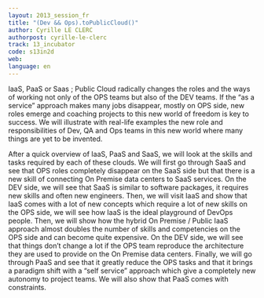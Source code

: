 ```yaml
---
layout: 2013_session_fr
title: "(Dev && Ops).toPublicCloud()"
author: Cyrille LE CLERC
authorpost: cyrille-le-clerc
track: 13_incubator
code: s13in2d
web: 
language: en
---
```


IaaS, PaaS or Saas ; Public Cloud radically changes the roles and the ways of working not only of the OPS teams but also of the DEV teams. If the “as a service” approach makes many jobs disappear, mostly on OPS side, new roles emerge and coaching projects to this new world of freedom is key to success. We will illustrate with real-life examples the new role and responsibilities of Dev, QA and Ops teams in this new world where many things are yet to be invented.

After a quick overview of IaaS, PaaS and SaaS, we will look at the skills and tasks required by each of these clouds. We will first go through SaaS and see that OPS roles completely disappear on the SaaS side but that there is a new skill of connecting On Premise data centers to SaaS services. On the DEV side, we will see that SaaS is similar to software packages, it requires new skills and often new engineers. 
Then, we will visit IaaS and show that IaaS comes with a lot of new concepts which require a lot of new skills on the OPS side, we will see how IaaS is the ideal playground of DevOps people. Then, we will show how the hybrid On Premise / Public IaaS approach almost doubles the number of skills and competencies on the OPS side and can become quite expensive. On the DEV side, we will see that things don’t change a lot if the OPS team reproduce the architecture they are used to provide on the On Premise data centers. Finally, we will go through PaaS and see that it greatly reduce the OPS tasks and that it brings a paradigm shift with a “self service” approach which give a completely new autonomy to project teams. We will also show that PaaS comes with constraints.